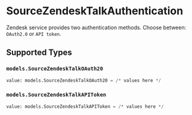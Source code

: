 # SourceZendeskTalkAuthentication

Zendesk service provides two authentication methods. Choose between: `OAuth2.0` or `API token`.


## Supported Types

### `models.SourceZendeskTalkOAuth20`

```python
value: models.SourceZendeskTalkOAuth20 = /* values here */
```

### `models.SourceZendeskTalkAPIToken`

```python
value: models.SourceZendeskTalkAPIToken = /* values here */
```

